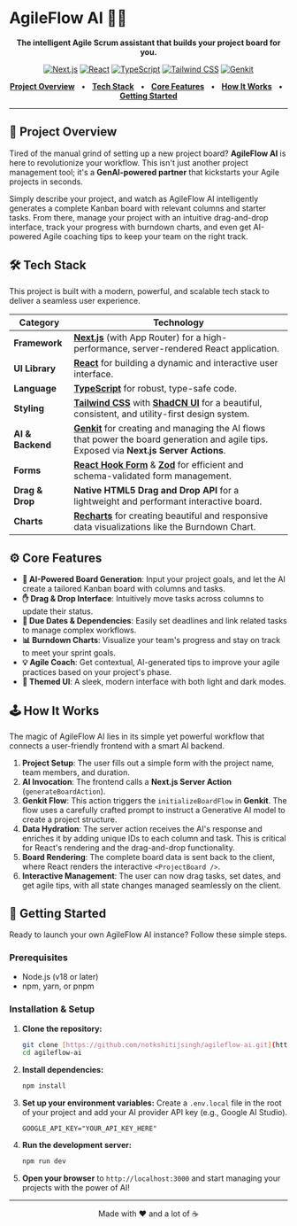 # AgileFlow AI 🤖✨

<p align="center">
  <strong>The intelligent Agile Scrum assistant that builds your project board for you.</strong>
</p>

<p align="center">
  <a href="https://nextjs.org" target="_blank" rel="noopener noreferrer"><img src="https://img.shields.io/badge/Next.js-000000?style=for-the-badge&logo=nextdotjs&logoColor=white" alt="Next.js"></a>
  <a href="https://react.dev" target="_blank" rel="noopener noreferrer"><img src="https://img.shields.io/badge/React-20232A?style=for-the-badge&logo=react&logoColor=61DAFB" alt="React"></a>
  <a href="https://www.typescriptlang.org/" target="_blank" rel="noopener noreferrer"><img src="https://img.shields.io/badge/TypeScript-007ACC?style=for-the-badge&logo=typescript&logoColor=white" alt="TypeScript"></a>
  <a href="https://tailwindcss.com/" target="_blank" rel="noopener noreferrer"><img src="https://img.shields.io/badge/Tailwind_CSS-38B2AC?style=for-the-badge&logo=tailwind-css&logoColor=white" alt="Tailwind CSS"></a>
  <a href="https://firebase.google.com/docs/genkit" target="_blank" rel="noopener noreferrer"><img src="https://img.shields.io/badge/Genkit-F2B800?style=for-the-badge&logo=google-cloud&logoColor=white" alt="Genkit"></a>
</p>

<p align="center">
  <a href="#-project-overview"><strong>Project Overview</strong></a> &nbsp;&nbsp;&bull;&nbsp;&nbsp;
  <a href="#-tech-stack"><strong>Tech Stack</strong></a> &nbsp;&nbsp;&bull;&nbsp;&nbsp;
  <a href="#-core-features"><strong>Core Features</strong></a> &nbsp;&nbsp;&bull;&nbsp;&nbsp;
  <a href="#-how-it-works"><strong>How It Works</strong></a> &nbsp;&nbsp;&bull;&nbsp;&nbsp;
  <a href="#-getting-started"><strong>Getting Started</strong></a>
</p>

---

## 🚀 Project Overview

Tired of the manual grind of setting up a new project board? **AgileFlow AI** is here to revolutionize your workflow. This isn't just another project management tool; it's a **GenAI-powered partner** that kickstarts your Agile projects in seconds.

Simply describe your project, and watch as AgileFlow AI intelligently generates a complete Kanban board with relevant columns and starter tasks. From there, manage your project with an intuitive drag-and-drop interface, track your progress with burndown charts, and even get AI-powered Agile coaching tips to keep your team on the right track.

## 🛠️ Tech Stack

This project is built with a modern, powerful, and scalable tech stack to deliver a seamless user experience.

| Category          | Technology                                                                                                                                                                                            |
| ----------------- | ----------------------------------------------------------------------------------------------------------------------------------------------------------------------------------------------------- |
| **Framework** | [**Next.js**](https://nextjs.org/) (with App Router) for a high-performance, server-rendered React application.                                                                                         |
| **UI Library** | [**React**](https://react.dev/) for building a dynamic and interactive user interface.                                                                                                                  |
| **Language** | [**TypeScript**](https://www.typescriptlang.org/) for robust, type-safe code.                                                                                                                           |
| **Styling** | [**Tailwind CSS**](https://tailwindcss.com/) with [**ShadCN UI**](https://ui.shadcn.com/) for a beautiful, consistent, and utility-first design system.                                                    |
| **AI & Backend** | [**Genkit**](https://firebase.google.com/docs/genkit) for creating and managing the AI flows that power the board generation and agile tips. Exposed via **Next.js Server Actions**.                     |
| **Forms** | [**React Hook Form**](https://react-hook-form.com/) & [**Zod**](https://zod.dev/) for efficient and schema-validated form management.                                                                      |
| **Drag & Drop** | **Native HTML5 Drag and Drop API** for a lightweight and performant interactive board.                                                                                                                |
| **Charts** | [**Recharts**](https://recharts.org/) for creating beautiful and responsive data visualizations like the Burndown Chart.                                                                                |

## ⚙️ Core Features

- **🧠 AI-Powered Board Generation**: Input your project goals, and let the AI create a tailored Kanban board with columns and tasks.
- **✋ Drag & Drop Interface**: Intuitively move tasks across columns to update their status.
- **📅 Due Dates & Dependencies**: Easily set deadlines and link related tasks to manage complex workflows.
- **📊 Burndown Charts**: Visualize your team's progress and stay on track to meet your sprint goals.
- **💡 Agile Coach**: Get contextual, AI-generated tips to improve your agile practices based on your project's phase.
- **🎨 Themed UI**: A sleek, modern interface with both light and dark modes.

## 🕹️ How It Works

The magic of AgileFlow AI lies in its simple yet powerful workflow that connects a user-friendly frontend with a smart AI backend.

1.  **Project Setup**: The user fills out a simple form with the project name, team members, and duration.
2.  **AI Invocation**: The frontend calls a **Next.js Server Action** (`generateBoardAction`).
3.  **Genkit Flow**: This action triggers the `initializeBoardFlow` in **Genkit**. The flow uses a carefully crafted prompt to instruct a Generative AI model to create a project structure.
4.  **Data Hydration**: The server action receives the AI's response and enriches it by adding unique IDs to each column and task. This is critical for React's rendering and the drag-and-drop functionality.
5.  **Board Rendering**: The complete board data is sent back to the client, where React renders the interactive `<ProjectBoard />`.
6.  **Interactive Management**: The user can now drag tasks, set dates, and get agile tips, with all state changes managed seamlessly on the client.

## 🚀 Getting Started

Ready to launch your own AgileFlow AI instance? Follow these simple steps.

### Prerequisites

- Node.js (v18 or later)
- npm, yarn, or pnpm

### Installation & Setup

1.  **Clone the repository:**
    ```bash
    git clone [https://github.com/notkshitijsingh/agileflow-ai.git](https://github.com/notkshitijsingh/agileflow-ai.git)
    cd agileflow-ai
    ```

2.  **Install dependencies:**
    ```bash
    npm install
    ```

3.  **Set up your environment variables:**
    Create a `.env.local` file in the root of your project and add your AI provider API key (e.g., Google AI Studio).
    ```
    GOOGLE_API_KEY="YOUR_API_KEY_HERE"
    ```

4.  **Run the development server:**
    ```bash
    npm run dev
    ```

5.  **Open your browser** to `http://localhost:3000` and start managing your projects with the power of AI!

---

<p align="center">
  Made with ❤️ and a lot of ☕
</p>
